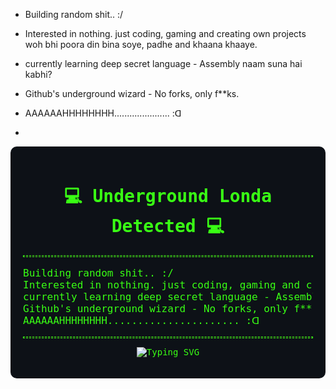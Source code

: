 - Building random shit.. :/
- Interested in nothing. just coding, gaming and creating own projects woh bhi poora din bina soye, padhe and khaana khaaye.
- currently learning deep secret language - Assembly naam suna hai kabhi?
- Github's underground wizard - No forks, only f**ks.
- AAAAAAHHHHHHHH...................... :ᗡ

- <!-- GitHub profile README.md -->
<div style="background-color:#0d1117; color:#39ff14; font-family:monospace; padding:20px; border-radius:10px;">

<h1 align="center">💻 Underground Londa Detected 💻</h1>

<hr style="border: 1px dashed #39ff14;">

<pre style="font-size:16px;">
Building random shit.. :/
Interested in nothing. just coding, gaming and creating own projects woh bhi poora din bina soye, padhe and khaana khaaye.
currently learning deep secret language - Assembly naam suna hai kabhi?
Github's underground wizard - No forks, only f**ks.
AAAAAAHHHHHHHH...................... :ᗡ
</pre>

<hr style="border: 1px dashed #39ff14;">

<p align="center">
  <img src="https://readme-typing-svg.demolab.com?font=Fira+Code&duration=3000&pause=1000&color=39FF14&center=true&vCenter=true&width=435&lines=Hacking+the+Matrix...;Booting+Brain+%3A+ON;Assembly+Language+Activated" alt="Typing SVG" />
</p>

</div>


<!---
- Passionate about building innovative and experimental projects.

- Enthusiastic coder and gamer — often lost in personal creations with deep focus and dedication.

- Currently exploring low-level programming and systems architecture (yes, learning Assembly 🔍).

- Creative contributor on GitHub – prefer building original solutions over forking.

- Always excited by the chaos of ideas and turning them into something real.


--->
